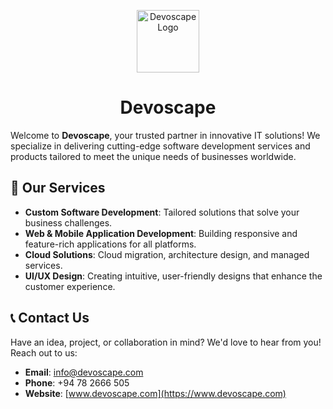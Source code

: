 <p align="center"> 
    <a href="https://devoscape.com">
        <picture>
            <img alt="Devoscape Logo" src="https://res.cloudinary.com/dwddaxdaf/image/upload/v1730887926/blue_logo_svfvk7.png" width=100>
        </picture>
    </a>
</p>

<h1 align="center">Devoscape</h1>

Welcome to **Devoscape**, your trusted partner in innovative IT solutions! We specialize in delivering cutting-edge software development services and products tailored to meet the unique needs of businesses worldwide.

## 🚀 Our Services

- **Custom Software Development**: Tailored solutions that solve your business challenges.
- **Web & Mobile Application Development**: Building responsive and feature-rich applications for all platforms.
- **Cloud Solutions**: Cloud migration, architecture design, and managed services.
- **UI/UX Design**: Creating intuitive, user-friendly designs that enhance the customer experience.

## 📞 Contact Us

Have an idea, project, or collaboration in mind? We'd love to hear from you! Reach out to us:

- **Email**: info@devoscape.com
- **Phone**: +94 78 2666 505
- **Website**: [www.devoscape.com](https://www.devoscape.com)
